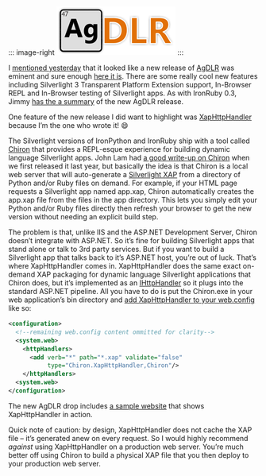 ::: image-right
[![agdlr-400](agdlr-400_3.png "agdlr-400")](http://github.com/jschementi/agdlr)
:::

I [mentioned yesterday](http://devhawk.net/2009/03/23/ironruby-0-3/)
that it looked like a new release of
[AgDLR](http://github.com/jschementi/agdlr) was eminent and sure enough
[here it
is](http://sdlsdk.codeplex.com/Release/ProjectReleases.aspx?ReleaseId=25120).
There are some really cool new features including Silverlight 3
Transparent Platform Extension support, In-Browser REPL and In-Browser
testing of Silverlight apps. As with IronRuby 0.3, Jimmy [has the a
summary](http://jimmy.schementi.com/2009/03/silverlight-dynamic-languages-sdk-05.html)
of the new AgDLR release.

One feature of the new release I did want to highlight was
[XapHttpHandler](http://github.com/jschementi/agdlr/blob/8a5693bb19d08f09b509d61d14733e0a7411b593/src/Chiron/XapHttpHandler.cs)
because I’m the one who wrote it!
:smile:

The Silverlight versions of IronPython and IronRuby ship with a tool
called
[Chiron](http://www.codeplex.com/sdlsdk/Wiki/View.aspx?title=Chiron&referringTitle=Getting%20Started)
that provides a REPL-esque experience for building dynamic language
Silverlight apps. John Lam had [a good write-up on
Chiron](http://www.iunknown.com/2008/03/dynamic-silverl.html) when we
first released it last year, but basically the idea is that Chiron is a
local web server that will auto-generate a [Silverlight
XAP](http://blogs.msdn.com/katriend/archive/2008/03/16/silverlight-2-structure-of-the-new-xap-file-silverlight-packaged-application.aspx)
from a directory of Python and/or Ruby files on demand. For example, if
your HTML page requests a Silverlight app named app.xap, Chiron
automatically creates the app.xap file from the files in the app
directory. This lets you simply edit your Python and/or Ruby files
directly then refresh your browser to get the new version without
needing an explicit build step.

The problem is that, unlike IIS and the ASP.NET Development Server,
Chiron doesn’t integrate with ASP.NET. So it’s fine for building
Silverlight apps that stand alone or talk to 3rd party services. But if
you want to build a Silverlight app that talks back to it’s ASP.NET
host, you’re out of luck. That’s where XapHttpHandler comes in.
XapHttpHandler does the same exact on-demand XAP packaging for dynamic
language Silverlight applications that Chiron does, but it’s implemented
as an
[IHttpHandler](http://msdn.microsoft.com/en-us/library/system.web.ihttphandler.aspx)
so it plugs into the standard ASP.NET pipeline. All you have to do is
put the Chiron.exe in your web application’s bin directory and [add
XapHttpHandler to your
web.config](http://github.com/jschementi/agdlr/blob/63a5ea3cf94068b87273531b5c96d84d8de983d2/utilities/chiron-http-handler/ChironHttpHandler.SampleSite/web.config#L86)
like so:

``` xml
<configuration>
  <!--remaining web.config content ommitted for clarity-->
  <system.web>
    <httpHandlers>
      <add verb="*" path="*.xap" validate="false"
           type="Chiron.XapHttpHandler,Chiron"/>
    </httpHandlers>
  <system.web>
</configuration>
```

The new AgDLR drop includes [a sample
website](http://github.com/jschementi/agdlr/tree/63a5ea3cf94068b87273531b5c96d84d8de983d2/utilities/chiron-http-handler/ChironHttpHandler.SampleSite)
that shows XapHttpHandler in action.

Quick note of caution: by design, XapHttpHandler does not cache the XAP
file – it’s generated anew on every request. So I would highly recommend
*against* using
XapHttpHandler on a production web server. You’re much better off using
Chiron to build a physical XAP file that you then deploy to your
production web server.
